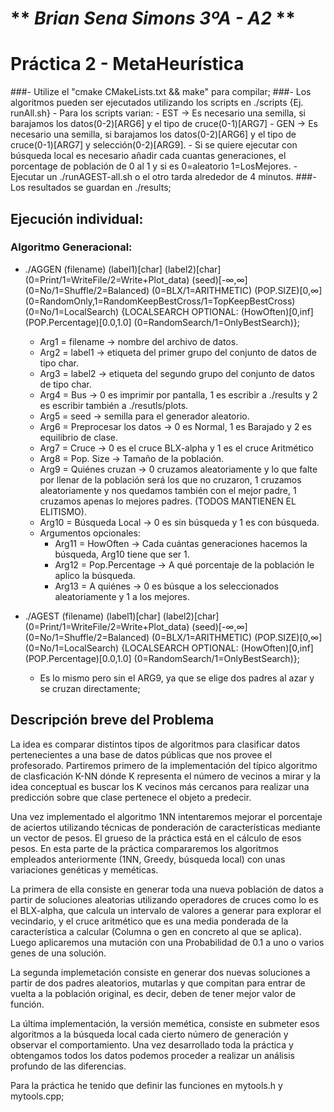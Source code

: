 # ** _Brian Sena Simons 3ºA - A2_ **
# Práctica 2 - MetaHeurística

###- Utilize el "cmake CMakeLists.txt && make" para compilar;
###- Los algoritmos pueden ser ejecutados utilizando los scripts en ./scripts {Ej. runAll.sh}
    - Para los scripts varian:
        - EST -> Es necesario una semilla, si barajamos los datos(0-2)[ARG6] y el tipo de cruce(0-1)[ARG7]
        - GEN -> Es necesario una semilla, si barajamos los datos(0-2)[ARG6] y el tipo de cruce(0-1)[ARG7] y selección(0-2)[ARG9].
    - Si se quiere ejecutar con búsqueda local es necesario añadir cada cuantas generaciones, el porcentage de población de 0 al 1 y si es 0=aleatorio 1=LosMejores.
    - Ejecutar un ./runAGEST-all.sh o el otro tarda alrededor de 4 minutos.
###- Los resultados se guardan en ./results;

## Ejecución individual:
### Algoritmo Generacional:
- ./AGGEN (filename) (label1)\[char\] (label2)\[char\] (0=Print/1=WriteFile/2=Write+Plot\_data) (seed)[-∞,∞]
(0=No/1=Shuffle/2=Balanced) (0=BLX/1=ARITHMETIC) (POP.SIZE)\[0,∞\] (0=RandomOnly,1=RandomKeepBestCross/1=TopKeepBestCross) (0=No/1=LocalSearch)
{LOCALSEARCH OPTIONAL: (HowOften)\[0,inf\] (POP.Percentage)\[0.0,1.0\] (0=RandomSearch/1=OnlyBestSearch)};

    - Arg1 = filename -> nombre del archivo de datos.
    - Arg2 = label1 -> etiqueta del primer grupo del conjunto de datos de tipo char.
    - Arg3 = label2 -> etiqueta del segundo grupo del conjunto de datos de tipo char.
    - Arg4 = Bus -> 0 es imprimir por pantalla, 1 es escribir a ./results y 2 es escribir también a ./resutls/plots.
    - Arg5 = seed -> semilla para el generador aleatorio.
    - Arg6 = Preprocesar los datos -> 0 es Normal, 1 es Barajado y 2 es equilibrio de clase.
    - Arg7 = Cruce -> 0 es el cruce BLX-alpha y 1 es el cruce Aritmético
    - Arg8 = Pop. Size -> Tamaño de la población.
    - Arg9 = Quiénes cruzan -> 0 cruzamos aleatoriamente y lo que falte por llenar de la población será los que no cruzaron,
            1 cruzamos aleatoriamente y nos quedamos también con el mejor padre, 1 cruzamos apenas lo mejores padres.
            (TODOS MANTIENEN EL ELITISMO).
    - Arg10 = Búsqueda Local -> 0 es sin búsqueda y 1 es con búsqueda.
    - Argumentos opcionales:
        - Arg11 = HowOften -> Cada cuántas generaciones hacemos la búsqueda, Arg10 tiene que ser 1.
        - Arg12 = Pop.Percentage -> A qué porcentaje de la población le aplico la búsqueda.
        - Arg13 = A quiénes -> 0 es búsque a los seleccionados aleatoriamente y 1 a los mejores.

- ./AGEST (filename) (label1)\[char\] (label2)\[char\] (0=Print/1=WriteFile/2=Write+Plot\_data) (seed)[-∞,∞]
(0=No/1=Shuffle/2=Balanced) (0=BLX/1=ARITHMETIC) (POP.SIZE)\[0,∞\] (0=No/1=LocalSearch)
{LOCALSEARCH OPTIONAL: (HowOften)\[0,inf\] (POP.Percentage)\[0.0,1.0\] (0=RandomSearch/1=OnlyBestSearch)};

    - Es lo mismo pero sin el ARG9, ya que se elige dos padres al azar y se cruzan directamente;

## Descripción breve del Problema
La idea es comparar distintos tipos de algoritmos para clasificar datos pertenecientes
a una base de datos públicas que nos provee el profesorado. Partiremos primero
de la implementación del típico algoritmo de clasficación K-NN dónde K representa
el número de vecinos a mirar y la idea conceptual es buscar los K vecinos más
cercanos para realizar una predicción sobre que clase pertenece el objeto a predecir.

Una vez implementado el algoritmo 1NN intentaremos mejorar el porcentaje de aciertos
utilizando técnicas de ponderación de características mediante un vector de pesos.
El grueso de la práctica está en el cálculo de esos pesos. En esta parte de la
práctica compararemos los algoritmos empleados anteriormente (1NN, Greedy,
búsqueda local) con unas variaciones genéticas y meméticas.

La primera de ella consiste en generar toda una nueva población de datos a
partir de soluciones aleatorias utilizando operadores de cruces como lo
es el BLX-alpha, que calcula un intervalo de valores a generar para explorar
el vecindario, y el cruce aritmético que es una media ponderada de la característica
a calcular (Columna o gen en concreto al que se aplica). Luego aplicaremos una
mutación con una Probabilidad de 0.1 a uno o varios genes de una solución.

La segunda implemetación consiste en generar dos nuevas soluciones a partir de
dos padres aleatorios, mutarlas y que compitan para entrar de vuelta a la población
original, es decir, deben de tener mejor valor de función.

La última implementación, la versión memética, consiste en submeter esos algoritmos
a la búsqueda local cada cierto número de generación y observar el comportamiento.
Una vez desarrollado toda la práctica y obtengamos todos los datos podemos
proceder a realizar un análisis profundo de las diferencias.

Para la práctica he tenido que definir las funciones en mytools.h y mytools.cpp;
